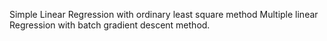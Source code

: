 
Simple Linear Regression with ordinary least square method
Multiple linear Regression with batch gradient descent method.
